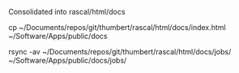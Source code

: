 Consolidated into rascal/html/docs

cp ~/Documents/repos/git/thumbert/rascal/html/docs/index.html ~/Software/Apps/public/docs

rsync -av ~/Documents/repos/git/thumbert/rascal/html/docs/jobs/ ~/Software/Apps/public/docs/jobs/
